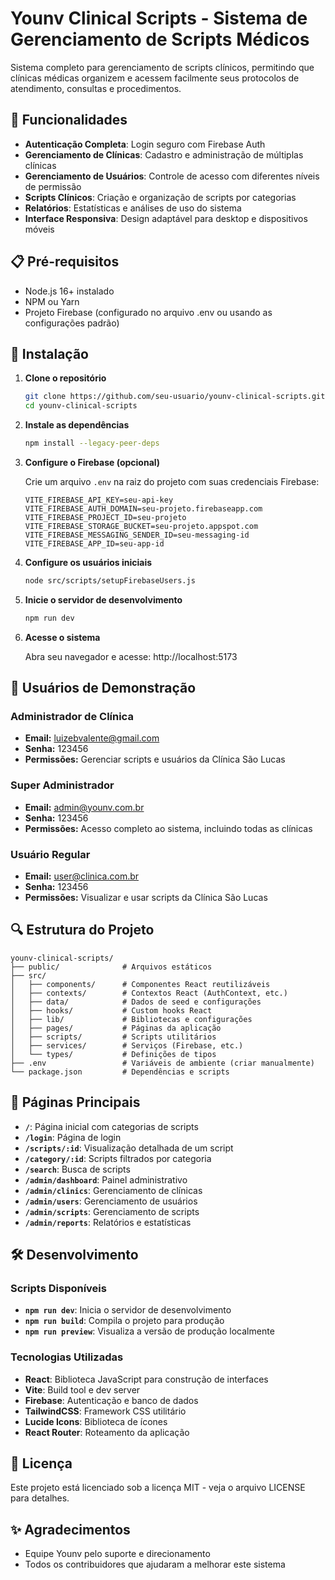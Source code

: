 # Younv Clinical Scripts - Sistema de Gerenciamento de Scripts Médicos

Sistema completo para gerenciamento de scripts clínicos, permitindo que clínicas médicas organizem e acessem facilmente seus protocolos de atendimento, consultas e procedimentos.

## 🚀 Funcionalidades

- **Autenticação Completa**: Login seguro com Firebase Auth
- **Gerenciamento de Clínicas**: Cadastro e administração de múltiplas clínicas
- **Gerenciamento de Usuários**: Controle de acesso com diferentes níveis de permissão
- **Scripts Clínicos**: Criação e organização de scripts por categorias
- **Relatórios**: Estatísticas e análises de uso do sistema
- **Interface Responsiva**: Design adaptável para desktop e dispositivos móveis

## 📋 Pré-requisitos

- Node.js 16+ instalado
- NPM ou Yarn
- Projeto Firebase (configurado no arquivo .env ou usando as configurações padrão)

## 🔧 Instalação

1. **Clone o repositório**
   ```bash
   git clone https://github.com/seu-usuario/younv-clinical-scripts.git
   cd younv-clinical-scripts
   ```

2. **Instale as dependências**
   ```bash
   npm install --legacy-peer-deps
   ```

3. **Configure o Firebase (opcional)**
   
   Crie um arquivo `.env` na raiz do projeto com suas credenciais Firebase:
   ```
   VITE_FIREBASE_API_KEY=seu-api-key
   VITE_FIREBASE_AUTH_DOMAIN=seu-projeto.firebaseapp.com
   VITE_FIREBASE_PROJECT_ID=seu-projeto
   VITE_FIREBASE_STORAGE_BUCKET=seu-projeto.appspot.com
   VITE_FIREBASE_MESSAGING_SENDER_ID=seu-messaging-id
   VITE_FIREBASE_APP_ID=seu-app-id
   ```

4. **Configure os usuários iniciais**
   ```bash
   node src/scripts/setupFirebaseUsers.js
   ```

5. **Inicie o servidor de desenvolvimento**
   ```bash
   npm run dev
   ```

6. **Acesse o sistema**
   
   Abra seu navegador e acesse: http://localhost:5173

## 👥 Usuários de Demonstração

### Administrador de Clínica
- **Email:** luizebvalente@gmail.com
- **Senha:** 123456
- **Permissões:** Gerenciar scripts e usuários da Clínica São Lucas

### Super Administrador
- **Email:** admin@younv.com.br
- **Senha:** 123456
- **Permissões:** Acesso completo ao sistema, incluindo todas as clínicas

### Usuário Regular
- **Email:** user@clinica.com.br
- **Senha:** 123456
- **Permissões:** Visualizar e usar scripts da Clínica São Lucas

## 🔍 Estrutura do Projeto

```
younv-clinical-scripts/
├── public/              # Arquivos estáticos
├── src/
│   ├── components/      # Componentes React reutilizáveis
│   ├── contexts/        # Contextos React (AuthContext, etc.)
│   ├── data/            # Dados de seed e configurações
│   ├── hooks/           # Custom hooks React
│   ├── lib/             # Bibliotecas e configurações
│   ├── pages/           # Páginas da aplicação
│   ├── scripts/         # Scripts utilitários
│   ├── services/        # Serviços (Firebase, etc.)
│   └── types/           # Definições de tipos
├── .env                 # Variáveis de ambiente (criar manualmente)
└── package.json         # Dependências e scripts
```

## 📱 Páginas Principais

- **`/`**: Página inicial com categorias de scripts
- **`/login`**: Página de login
- **`/scripts/:id`**: Visualização detalhada de um script
- **`/category/:id`**: Scripts filtrados por categoria
- **`/search`**: Busca de scripts
- **`/admin/dashboard`**: Painel administrativo
- **`/admin/clinics`**: Gerenciamento de clínicas
- **`/admin/users`**: Gerenciamento de usuários
- **`/admin/scripts`**: Gerenciamento de scripts
- **`/admin/reports`**: Relatórios e estatísticas

## 🛠️ Desenvolvimento

### Scripts Disponíveis

- **`npm run dev`**: Inicia o servidor de desenvolvimento
- **`npm run build`**: Compila o projeto para produção
- **`npm run preview`**: Visualiza a versão de produção localmente

### Tecnologias Utilizadas

- **React**: Biblioteca JavaScript para construção de interfaces
- **Vite**: Build tool e dev server
- **Firebase**: Autenticação e banco de dados
- **TailwindCSS**: Framework CSS utilitário
- **Lucide Icons**: Biblioteca de ícones
- **React Router**: Roteamento da aplicação

## 📄 Licença

Este projeto está licenciado sob a licença MIT - veja o arquivo LICENSE para detalhes.

## ✨ Agradecimentos

- Equipe Younv pelo suporte e direcionamento
- Todos os contribuidores que ajudaram a melhorar este sistema

